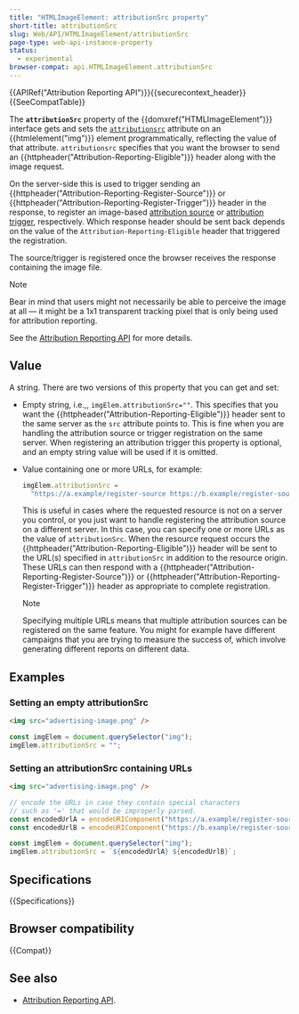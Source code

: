 ```yaml
---
title: "HTMLImageElement: attributionSrc property"
short-title: attributionSrc
slug: Web/API/HTMLImageElement/attributionSrc
page-type: web-api-instance-property
status:
  - experimental
browser-compat: api.HTMLImageElement.attributionSrc
---
```


{{APIRef("Attribution Reporting API")}}{{securecontext_header}}{{SeeCompatTable}}

The
**`attributionSrc`** property of the {{domxref("HTMLImageElement")}} interface gets and sets the [`attributionsrc`](/en-US/docs/Web/HTML/Element/img#attributionsrc) attribute on an {{htmlelement("img")}} element programmatically, reflecting the value of that attribute. `attributionsrc` specifies that you want the browser to send an {{httpheader("Attribution-Reporting-Eligible")}} header along with the image request.

On the server-side this is used to trigger sending an {{httpheader("Attribution-Reporting-Register-Source")}} or {{httpheader("Attribution-Reporting-Register-Trigger")}} header in the response, to register an image-based [attribution source](/en-US/docs/Web/API/Attribution_Reporting_API/Registering_sources#html-based_event_sources) or [attribution trigger](/en-US/docs/Web/API/Attribution_Reporting_API/Registering_triggers#html-based_attribution_triggers), respectively. Which response header should be sent back depends on the value of the `Attribution-Reporting-Eligible` header that triggered the registration.

The source/trigger is registered once the browser receives the response containing the image file.

> [!NOTE]
> Bear in mind that users might not necessarily be able to perceive the image at all — it might be a 1x1 transparent tracking pixel that is only being used for attribution reporting.

See the [Attribution Reporting API](/en-US/docs/Web/API/Attribution_Reporting_API) for more details.

## Value

A string. There are two versions of this property that you can get and set:

- Empty string, i.e.,, `imgElem.attributionSrc=""`. This specifies that you want the {{httpheader("Attribution-Reporting-Eligible")}} header sent to the same server as the `src` attribute points to. This is fine when you are handling the attribution source or trigger registration on the same server. When registering an attribution trigger this property is optional, and an empty string value will be used if it is omitted.
- Value containing one or more URLs, for example:

  ```js
  imgElem.attributionSrc =
    "https://a.example/register-source https://b.example/register-source";
  ```

  This is useful in cases where the requested resource is not on a server you control, or you just want to handle registering the attribution source on a different server. In this case, you can specify one or more URLs as the value of `attributionSrc`. When the resource request occurs the {{httpheader("Attribution-Reporting-Eligible")}} header will be sent to the URL(s) specified in `attributionSrc` in addition to the resource origin. These URLs can then respond with a {{httpheader("Attribution-Reporting-Register-Source")}} or {{httpheader("Attribution-Reporting-Register-Trigger")}} header as appropriate to complete registration.

  > [!NOTE]
  > Specifying multiple URLs means that multiple attribution sources can be registered on the same feature. You might for example have different campaigns that you are trying to measure the success of, which involve generating different reports on different data.

## Examples

### Setting an empty attributionSrc

```html
<img src="advertising-image.png" />
```

```js
const imgElem = document.querySelector("img");
imgElem.attributionSrc = "";
```

### Setting an attributionSrc containing URLs

```html
<img src="advertising-image.png" />
```

```js
// encode the URLs in case they contain special characters
// such as '=' that would be improperly parsed.
const encodedUrlA = encodeURIComponent("https://a.example/register-source");
const encodedUrlB = encodeURIComponent("https://b.example/register-source");

const imgElem = document.querySelector("img");
imgElem.attributionSrc = `${encodedUrlA} ${encodedUrlB}`;
```

## Specifications

{{Specifications}}

## Browser compatibility

{{Compat}}

## See also

- [Attribution Reporting API](/en-US/docs/Web/API/Attribution_Reporting_API).
